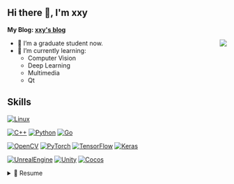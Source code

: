 <!--
 * @Author: xxy
 * @Date: 2021-10-12 16:15:51
 * @Description: 
-->
## Hi there 👋, I'm xxy

**My Blog: [xxy's blog](https://xxy.im)** 

<a href="#"><img align='right' src="https://github-readme-stats.vercel.app/api?username=xxy-im&show_icons=true&count_private=true&theme=dark"></a>

<!--
**xxy-im/xxy-im** is a ✨ _special_ ✨ repository because its `README.md` (this file) appears on your GitHub profile.

Here are some ideas to get you started:

- 🔭 I’m currently working on ...
- 🌱 I’m currently learning ...
- 👯 I’m looking to collaborate on ...
- 🤔 I’m looking for help with ...
- 💬 Ask me about ...
- 📫 How to reach me: ...
- 😄 Pronouns: ...
- ⚡ Fun fact: ...
-->
- 🔭 I’m a graduate student now.
- 🌱 I’m currently learning:  
  - Computer Vision
  - Deep Learning
  - Multimedia
  - Qt
  
  

## Skills
[![Linux](https://img.shields.io/badge/Linux-FCC624?style=for-the-badge&logo=linux&logoColor=black)](https://github.com/torvalds/linux)

[![C++](https://img.shields.io/badge/C%2B%2B-00599C?style=for-the-badge&logo=c%2B%2B&logoColor=white)](https://www.cplusplus.com)
[![Python](https://img.shields.io/badge/python-%2314354C.svg?style=for-the-badge&logo=python&logoColor=white)](https://github.com/python/cpython)
[![Go](https://img.shields.io/badge/go-%2300ADD8.svg?style=for-the-badge&logo=go&logoColor=white)](https://github.com/golang/go)

[![OpenCV](https://img.shields.io/badge/OpenCV-5C3EE8?style=for-the-badge&logo=OpenCV&logoColor=white)](https://opencv.org)
[![PyTorch](https://img.shields.io/badge/PyTorch-EE4C2C?style=for-the-badge&logo=PyTorch&logoColor=white)](https://github.com/pytorch/pytorch)
[![TensorFlow](https://img.shields.io/badge/TensorFlow-FF6F00?style=for-the-badge&logo=TensorFlow&logoColor=white)](https://github.com/tensorflow)
[![Keras](https://img.shields.io/badge/Keras-D00000?style=for-the-badge&logo=Keras&logoColor=white)](https://github.com/keras-team/keras)

[![UnrealEngine](https://img.shields.io/badge/UnrealEngine-0E1128?style=for-the-badge&logo=UnrealEngine&logoColor=white)](https://github.com/EpicGames/UnrealEngine)
[![Unity](https://img.shields.io/badge/Unity-000000?style=for-the-badge&logo=Unity&logoColor=white)](https://unity.com)
[![Cocos](https://img.shields.io/badge/Cocos-55C2E1?style=for-the-badge&logo=Cocos&logoColor=white)](https://github.com/cocos2d/cocos2d-x)

<details>
  <summary>📃 Resume</summary>

## It's Writing...
</detials>